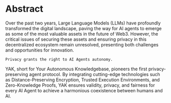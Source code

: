 # Abstract

Over the past two years, Large Language Models (LLMs) have profoundly transformed the digital landscape, paving the way for AI agents to emerge as some of the most valuable assets in the future of Web3. However, the critical issues of securing these assets and ensuring privacy in this decentralized ecosystem remain unresolved, presenting both challenges and opportunities for innovation.


```
Privacy grants the right to AI Agents autonomy.
```

YAK, short for Your Autonomous Knowledgebase, pioneers the first privacy-preserving agent protocol. By integrating cutting-edge technologies such as Distance-Preserving Encryption, Trusted Execution Environments, and Zero-Knowledge Proofs, YAK ensures validity, privacy, and fairness for every AI Agent to achieve a harmonious coexistence between humans and AI.


